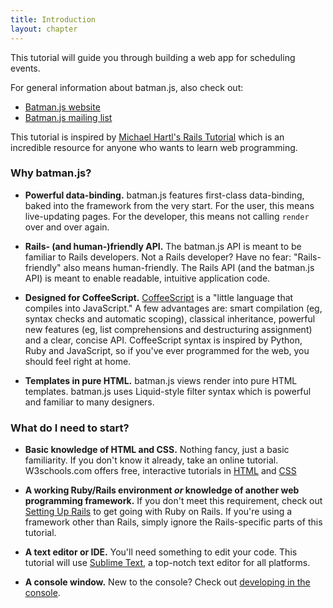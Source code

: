 ```yaml
---
title: Introduction
layout: chapter
---
```


This tutorial will guide you through building a web app for scheduling events.

For general information about batman.js, also check out:

- [Batman.js website](http://batmanjs.org)
- [Batman.js mailing list](https://groups.google.com/forum/#!forum/batmanjs)

This tutorial is inspired by [Michael Hartl's Rails Tutorial](http://ruby.railstutorial.org/) which is an incredible resource for anyone who wants to learn web programming.

<a name="why_batman_js" class='batmantutorialheading'></a>
### Why batman.js?
- __Powerful data-binding.__ batman.js features first-class data-binding, baked into the framework from the very start. For the user, this means live-updating pages. For the developer, this means not calling `render` over and over again.

- __Rails- (and human-)friendly API.__ The batman.js API is meant to be familiar to Rails developers. Not a Rails developer? Have no fear: "Rails-friendly" also means human-friendly. The Rails API (and the batman.js API) is meant to enable readable, intuitive application code.

- __Designed for CoffeeScript.__ [CoffeeScript](http://coffeescript.org/) is a "little language that compiles into JavaScript." A few advantages are: smart compilation (eg, syntax checks and automatic scoping), classical inheritance, powerful new features (eg, list comprehensions and destructuring assignment) and a clear, concise API. CoffeeScript syntax is inspired by Python, Ruby and JavaScript, so if you've ever programmed for the web, you should feel right at home.

- __Templates in pure HTML.__ batman.js views render into pure HTML templates. batman.js uses Liquid-style filter syntax which is powerful and familiar to many designers.

<a name="what_do_i_need_to_start" class='batmantutorialheading'></a>
### What do I need to start?
- __Basic knowledge of HTML and CSS.__ Nothing fancy, just a basic familiarity. If you don't know it already, take an online tutorial. W3schools.com offers free, interactive tutorials in [HTML](http://www.w3schools.com/html/) and [CSS](http://www.w3schools.com/css/)

- __A working Ruby/Rails environment _or_ knowledge of another web programming framework.__ If you don't meet this requirement, check out [Setting Up Rails](#todo) to get going with Ruby on Rails. If you're using a framework other than Rails, simply ignore the Rails-specific parts of this tutorial.

- __A text editor or IDE.__ You'll need something to edit your code. This tutorial will use [Sublime Text](https://www.sublimetext.com), a top-notch text editor for all platforms.

- __A console window.__ New to the console? Check out [developing in the console](#todo).
